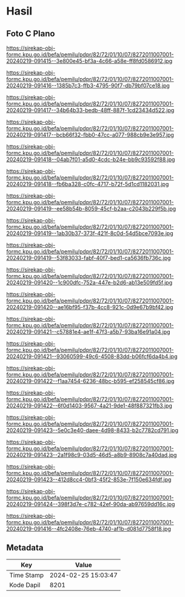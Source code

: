 # Hasil

## Foto C Plano

https://sirekap-obj-formc.kpu.go.id/befa/pemilu/pdpr/82/72/01/10/07/8272011007001-20240219-091415--3e800e45-bf3a-4c66-a58e-ff8fd0586912.jpg

https://sirekap-obj-formc.kpu.go.id/befa/pemilu/pdpr/82/72/01/10/07/8272011007001-20240219-091416--1385b7c3-ffb3-4795-90f7-db79bf07ce18.jpg

https://sirekap-obj-formc.kpu.go.id/befa/pemilu/pdpr/82/72/01/10/07/8272011007001-20240219-091417--34b64b33-bedb-48ff-887f-1cd23434d522.jpg

https://sirekap-obj-formc.kpu.go.id/befa/pemilu/pdpr/82/72/01/10/07/8272011007001-20240219-091417--bcb66f32-fbb0-47cc-a077-988cb9e3e957.jpg

https://sirekap-obj-formc.kpu.go.id/befa/pemilu/pdpr/82/72/01/10/07/8272011007001-20240219-091418--04ab7f01-a5d0-4cdc-b24e-bb9c93592f88.jpg

https://sirekap-obj-formc.kpu.go.id/befa/pemilu/pdpr/82/72/01/10/07/8272011007001-20240219-091418--fb6ba328-c0fc-4717-b72f-5d1cd1182031.jpg

https://sirekap-obj-formc.kpu.go.id/befa/pemilu/pdpr/82/72/01/10/07/8272011007001-20240219-091419--ee58b54b-8059-45cf-b2aa-c2043b229f5b.jpg

https://sirekap-obj-formc.kpu.go.id/befa/pemilu/pdpr/82/72/01/10/07/8272011007001-20240219-091419--1ab30b37-373f-421f-8c0d-54d5bce7093e.jpg

https://sirekap-obj-formc.kpu.go.id/befa/pemilu/pdpr/82/72/01/10/07/8272011007001-20240219-091419--53f83033-fabf-40f7-bed1-ca5636fb736c.jpg

https://sirekap-obj-formc.kpu.go.id/befa/pemilu/pdpr/82/72/01/10/07/8272011007001-20240219-091420--1c900dfc-752a-447e-b2d6-ab13e509fd5f.jpg

https://sirekap-obj-formc.kpu.go.id/befa/pemilu/pdpr/82/72/01/10/07/8272011007001-20240219-091420--ae16bf95-f37b-4cc8-921c-0d9e67b9bf42.jpg

https://sirekap-obj-formc.kpu.go.id/befa/pemilu/pdpr/82/72/01/10/07/8272011007001-20240219-091421--c57881e4-ae1f-47f3-a5b7-93ba16e91a04.jpg

https://sirekap-obj-formc.kpu.go.id/befa/pemilu/pdpr/82/72/01/10/07/8272011007001-20240219-091421--93060599-49c6-4508-83dd-b06fcf6da4b4.jpg

https://sirekap-obj-formc.kpu.go.id/befa/pemilu/pdpr/82/72/01/10/07/8272011007001-20240219-091422--f1aa7454-6236-48bc-b595-ef258545cf86.jpg

https://sirekap-obj-formc.kpu.go.id/befa/pemilu/pdpr/82/72/01/10/07/8272011007001-20240219-091422--6f0d1403-9567-4a21-9de1-48f887321fb3.jpg

https://sirekap-obj-formc.kpu.go.id/befa/pemilu/pdpr/82/72/01/10/07/8272011007001-20240219-091423--5e0c3e40-daee-4d98-8433-b2c7782cd791.jpg

https://sirekap-obj-formc.kpu.go.id/befa/pemilu/pdpr/82/72/01/10/07/8272011007001-20240219-091423--2a1f98c9-03d5-46d5-a8b9-8908c7a40dad.jpg

https://sirekap-obj-formc.kpu.go.id/befa/pemilu/pdpr/82/72/01/10/07/8272011007001-20240219-091423--412d8cc4-0bf3-45f2-853e-7f150e634fdf.jpg

https://sirekap-obj-formc.kpu.go.id/befa/pemilu/pdpr/82/72/01/10/07/8272011007001-20240219-091424--398f3d7e-c782-42ef-90da-ab97659dd16c.jpg

https://sirekap-obj-formc.kpu.go.id/befa/pemilu/pdpr/82/72/01/10/07/8272011007001-20240219-091416--4fc2408e-76eb-4740-af1b-d081d7758f18.jpg


## Metadata

| Key        | Value               |
| ---------- | ------------------- |
| Time Stamp | 2024-02-25 15:03:47 |
| Kode Dapil | 8201                |



